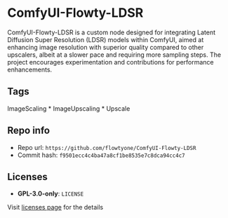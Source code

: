 # ComfyUI-Flowty-LDSR
ComfyUI-Flowty-LDSR is a custom node designed for integrating Latent Diffusion Super Resolution (LDSR) models within ComfyUI, aimed at enhancing image resolution with superior quality compared to other upscalers, albeit at a slower pace and requiring more sampling steps. The project encourages experimentation and contributions for performance enhancements.

## Tags
ImageScaling * ImageUpscaling * Upscale

## Repo info
- Repo url: `https://github.com/flowtyone/ComfyUI-Flowty-LDSR`
- Commit hash: `f9501ecc4c4ba47a8cf1be8535e7c8dca94cc4c7`

## Licenses
- **GPL-3.0-only**: `LICENSE`

Visit [licenses page](licenses.md) for the details
